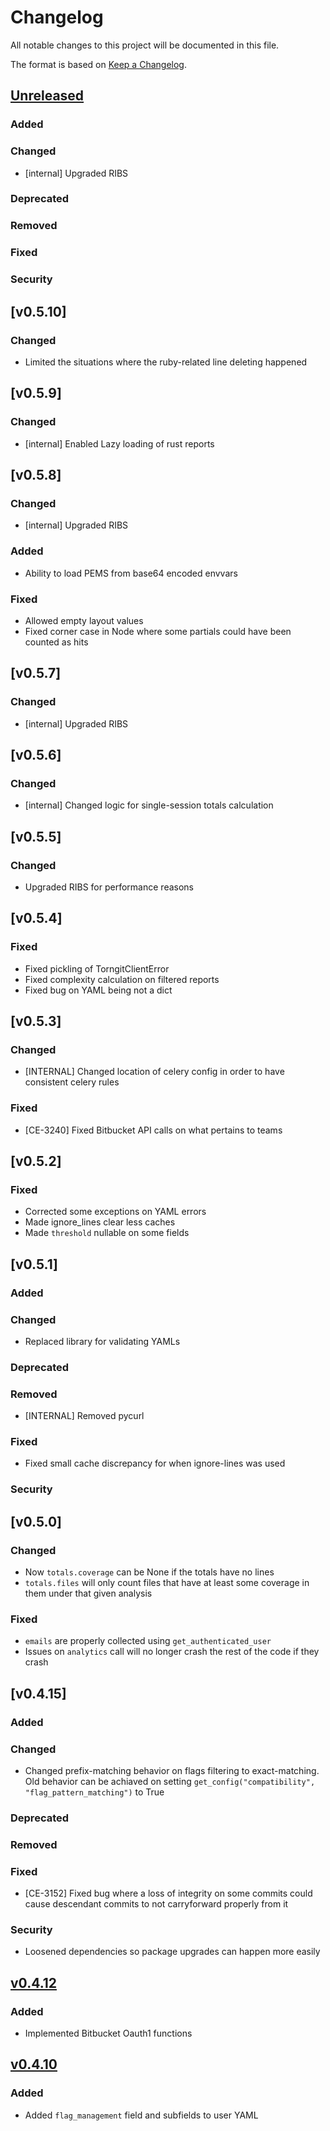 # Changelog

All notable changes to this project will be documented in this file.

The format is based on [Keep a Changelog](https://keepachangelog.com/en/1.0.0/).

## [Unreleased]

### Added

### Changed
- [internal] Upgraded RIBS

### Deprecated

### Removed

### Fixed

### Security

## [v0.5.10]

### Changed
- Limited the situations where the ruby-related line deleting happened

## [v0.5.9]

### Changed
- [internal] Enabled Lazy loading of rust reports

## [v0.5.8]

### Changed
- [internal] Upgraded RIBS

### Added
- Ability to load PEMS from base64 encoded envvars

### Fixed
- Allowed empty layout values
- Fixed corner case in Node where some partials could have been counted as hits

## [v0.5.7]

### Changed
- [internal] Upgraded RIBS

## [v0.5.6]

### Changed
- [internal] Changed logic for single-session totals calculation

## [v0.5.5]

### Changed
- Upgraded RIBS for performance reasons

## [v0.5.4]

### Fixed
- Fixed pickling of TorngitClientError
- Fixed complexity calculation on filtered reports
- Fixed bug on YAML being not a dict

## [v0.5.3]

### Changed
- [INTERNAL] Changed location of celery config in order to have consistent celery rules

### Fixed
- [CE-3240] Fixed Bitbucket API calls on what pertains to teams

## [v0.5.2]

### Fixed
- Corrected some exceptions on YAML errors
- Made ignore_lines clear less caches
- Made `threshold` nullable on some fields

## [v0.5.1]

### Added

### Changed
- Replaced library for validating YAMLs

### Deprecated

### Removed
- [INTERNAL] Removed pycurl

### Fixed
- Fixed small cache discrepancy for when ignore-lines was used

### Security

## [v0.5.0]

### Changed
- Now `totals.coverage` can be None if the totals have no lines
- `totals.files` will only count files that have at least some coverage in them under that given analysis

### Fixed
- `emails` are properly collected using `get_authenticated_user`
- Issues on `analytics` call will no longer crash the rest of the code if they crash

## [v0.4.15]

### Added

### Changed
- Changed prefix-matching behavior on flags filtering to exact-matching. Old behavior can be achiaved on setting `get_config("compatibility", "flag_pattern_matching")` to True

### Deprecated

### Removed

### Fixed
- [CE-3152] Fixed bug where a loss of integrity on some commits could cause descendant commits to not carryforward properly from it

### Security
- Loosened dependencies so package upgrades can happen more easily

## [v0.4.12]

### Added
- Implemented Bitbucket Oauth1 functions

## [v0.4.10]

### Added
- Added `flag_management` field and subfields to user YAML


[unreleased]: https://github.com/codecov/shared/compare/v0.4.13...HEAD
[v0.4.13]: https://github.com/codecov/shared/compare/v0.4.12...v0.4.13
[v0.4.12]: https://github.com/codecov/shared/compare/v0.4.11...v0.4.12
[v0.4.11]: https://github.com/codecov/shared/compare/v0.4.10...v0.4.11
[v0.4.10]: https://github.com/codecov/shared/compare/v0.4.9...v0.4.10
